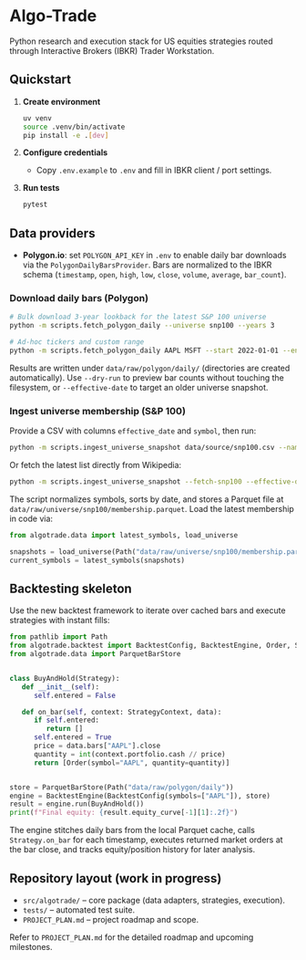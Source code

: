 # Algo-Trade

Python research and execution stack for US equities strategies routed through Interactive Brokers (IBKR) Trader Workstation.

## Quickstart

1. **Create environment**

   ```bash
   uv venv
   source .venv/bin/activate
   pip install -e .[dev]
   ```

2. **Configure credentials**

   - Copy `.env.example` to `.env` and fill in IBKR client / port settings.

3. **Run tests**
   ```bash
   pytest
   ```

## Data providers
- **Polygon.io**: set `POLYGON_API_KEY` in `.env` to enable daily bar downloads via the `PolygonDailyBarsProvider`. Bars are normalized to the IBKR schema (`timestamp`, `open`, `high`, `low`, `close`, `volume`, `average`, `bar_count`).

### Download daily bars (Polygon)
````bash
# Bulk download 3-year lookback for the latest S&P 100 universe
python -m scripts.fetch_polygon_daily --universe snp100 --years 3

# Ad-hoc tickers and custom range
python -m scripts.fetch_polygon_daily AAPL MSFT --start 2022-01-01 --end 2024-01-01
````

Results are written under `data/raw/polygon/daily/` (directories are created automatically). Use `--dry-run` to preview bar counts without touching the filesystem, or `--effective-date` to target an older universe snapshot.

### Ingest universe membership (S&P 100)

Provide a CSV with columns `effective_date` and `symbol`, then run:

````bash
python -m scripts.ingest_universe_snapshot data/source/snp100.csv --name snp100
````

Or fetch the latest list directly from Wikipedia:

````bash
python -m scripts.ingest_universe_snapshot --fetch-snp100 --effective-date 2025-10-06
````

The script normalizes symbols, sorts by date, and stores a Parquet file at `data/raw/universe/snp100/membership.parquet`. Load the latest membership in code via:

```python
from algotrade.data import latest_symbols, load_universe

snapshots = load_universe(Path("data/raw/universe/snp100/membership.parquet"))
current_symbols = latest_symbols(snapshots)
```

## Backtesting skeleton

Use the new backtest framework to iterate over cached bars and execute strategies with instant fills:

```python
from pathlib import Path
from algotrade.backtest import BacktestConfig, BacktestEngine, Order, Strategy, StrategyContext
from algotrade.data import ParquetBarStore


class BuyAndHold(Strategy):
   def __init__(self):
      self.entered = False

   def on_bar(self, context: StrategyContext, data):
      if self.entered:
         return []
      self.entered = True
      price = data.bars["AAPL"].close
      quantity = int(context.portfolio.cash // price)
      return [Order(symbol="AAPL", quantity=quantity)]


store = ParquetBarStore(Path("data/raw/polygon/daily"))
engine = BacktestEngine(BacktestConfig(symbols=["AAPL"]), store)
result = engine.run(BuyAndHold())
print(f"Final equity: {result.equity_curve[-1][1]:.2f}")
```

The engine stitches daily bars from the local Parquet cache, calls `Strategy.on_bar` for each timestamp, executes returned market orders at the bar close, and tracks equity/position history for later analysis.

## Repository layout (work in progress)

- `src/algotrade/` – core package (data adapters, strategies, execution).
- `tests/` – automated test suite.
- `PROJECT_PLAN.md` – project roadmap and scope.

Refer to `PROJECT_PLAN.md` for the detailed roadmap and upcoming milestones.
